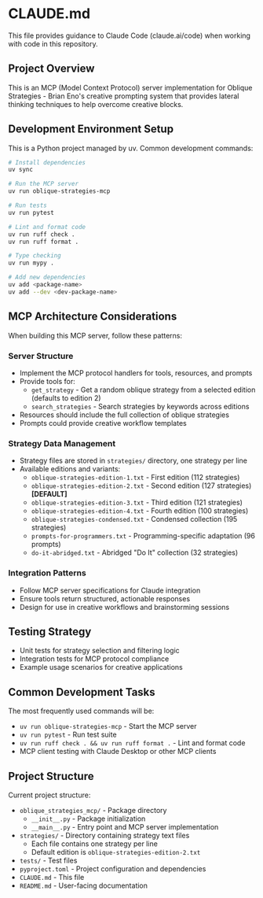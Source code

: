 # CLAUDE.md

This file provides guidance to Claude Code (claude.ai/code) when working with code in this repository.

## Project Overview

This is an MCP (Model Context Protocol) server implementation for Oblique Strategies - Brian Eno's creative prompting system that provides lateral thinking techniques to help overcome creative blocks.

## Development Environment Setup

This is a Python project managed by uv. Common development commands:

```bash
# Install dependencies
uv sync

# Run the MCP server
uv run oblique-strategies-mcp

# Run tests
uv run pytest

# Lint and format code
uv run ruff check .
uv run ruff format .

# Type checking
uv run mypy .

# Add new dependencies
uv add <package-name>
uv add --dev <dev-package-name>
```

## MCP Architecture Considerations

When building this MCP server, follow these patterns:

### Server Structure
- Implement the MCP protocol handlers for tools, resources, and prompts
- Provide tools for:
  - `get_strategy` - Get a random oblique strategy from a selected edition (defaults to edition 2)
  - `search_strategies` - Search strategies by keywords across editions
- Resources should include the full collection of oblique strategies
- Prompts could provide creative workflow templates

### Strategy Data Management
- Strategy files are stored in `strategies/` directory, one strategy per line
- Available editions and variants:
  - `oblique-strategies-edition-1.txt` - First edition (112 strategies)
  - `oblique-strategies-edition-2.txt` - Second edition (127 strategies) **[DEFAULT]**
  - `oblique-strategies-edition-3.txt` - Third edition (121 strategies)
  - `oblique-strategies-edition-4.txt` - Fourth edition (100 strategies)
  - `oblique-strategies-condensed.txt` - Condensed collection (195 strategies)
  - `prompts-for-programmers.txt` - Programming-specific adaptation (96 prompts)
  - `do-it-abridged.txt` - Abridged "Do It" collection (32 strategies)

### Integration Patterns
- Follow MCP server specifications for Claude integration
- Ensure tools return structured, actionable responses
- Design for use in creative workflows and brainstorming sessions

## Testing Strategy

- Unit tests for strategy selection and filtering logic
- Integration tests for MCP protocol compliance
- Example usage scenarios for creative applications

## Common Development Tasks

The most frequently used commands will be:
- `uv run oblique-strategies-mcp` - Start the MCP server
- `uv run pytest` - Run test suite
- `uv run ruff check . && uv run ruff format .` - Lint and format code
- MCP client testing with Claude Desktop or other MCP clients

## Project Structure

Current project structure:
- `oblique_strategies_mcp/` - Package directory
  - `__init__.py` - Package initialization
  - `__main__.py` - Entry point and MCP server implementation
- `strategies/` - Directory containing strategy text files
  - Each file contains one strategy per line
  - Default edition is `oblique-strategies-edition-2.txt`
- `tests/` - Test files
- `pyproject.toml` - Project configuration and dependencies
- `CLAUDE.md` - This file
- `README.md` - User-facing documentation
